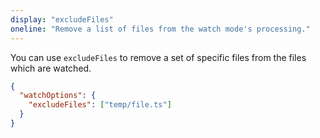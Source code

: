 ```yaml
---
display: "excludeFiles"
oneline: "Remove a list of files from the watch mode's processing."
---
```


You can use `excludeFiles` to remove a set of specific files from the files which are watched.

```json tsconfig
{
  "watchOptions": {
    "excludeFiles": ["temp/file.ts"]
  }
}
```
